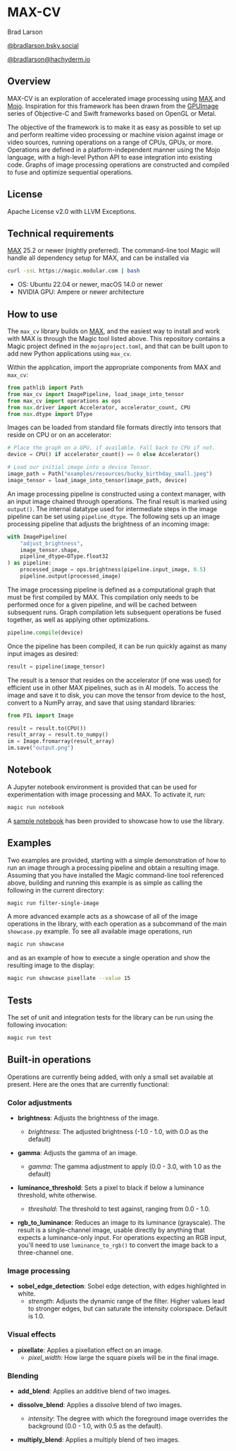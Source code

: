 # MAX-CV #

Brad Larson

[@bradlarson.bsky.social](https://bsky.app/profile/bradlarson.bsky.social)

[@bradlarson@hachyderm.io](https://hachyderm.io/@bradlarson)

## Overview ##

MAX-CV is an exploration of accelerated image processing using
[MAX](https://docs.modular.com/max/) and
[Mojo](https://docs.modular.com/mojo/manual/). Inspiration for this framework
has been drawn from the [GPUImage](https://github.com/BradLarson/GPUImage)
series of Objective-C and Swift frameworks based on OpenGL or Metal.

The objective of the framework is to make it as easy as possible to set up and
perform realtime video processing or machine vision against image or video
sources, running operations on a range of CPUs, GPUs, or more. Operations are
defined in a platform-independent manner using the Mojo language, with a
high-level Python API to ease integration into existing code. Graphs of image
processing operations are constructed and compiled to fuse and optimize
sequential operations.

## License ##

Apache License v2.0 with LLVM Exceptions.

## Technical requirements ##

[MAX](https://docs.modular.com/max/) 25.2 or newer (nightly preferred). The
command-line tool Magic will handle all dependency setup for MAX, and can be
installed via

```sh
curl -ssL https://magic.modular.com | bash
```

- OS: Ubuntu 22.04 or newer, macOS 14.0 or newer
- NVIDIA GPU: Ampere or newer architecture

## How to use ##

The `max_cv` library builds on [MAX](https://docs.modular.com/max/), and the
easiest way to install and work with MAX is through the Magic tool listed
above. This repository contains a Magic project defined in the
`mojoproject.toml`, and that can be built upon to add new Python applications
using `max_cv`.

Within the application, import the appropriate components from MAX and
`max_cv`:

```python
from pathlib import Path
from max_cv import ImagePipeline, load_image_into_tensor
from max_cv import operations as ops
from max.driver import Accelerator, accelerator_count, CPU
from max.dtype import DType
```

Images can be loaded from standard file formats directly into tensors that
reside on CPU or on an accelerator:

```python
# Place the graph on a GPU, if available. Fall back to CPU if not.
device = CPU() if accelerator_count() == 0 else Accelerator()

# Load our initial image into a device Tensor.
image_path = Path("examples/resources/bucky_birthday_small.jpeg")
image_tensor = load_image_into_tensor(image_path, device)
```

An image processing pipeline is constructed using a context manager, with an
input image chained through operations. The final result is marked using
`output()`. The internal datatype used for intermediate steps in the image
pipeline can be set using `pipeline_dtype`. The following sets up an image
processing pipeline that adjusts the brightness of an incoming image:

```python
with ImagePipeline(
    "adjust_brightness",
    image_tensor.shape,
    pipeline_dtype=DType.float32
) as pipeline:
    processed_image = ops.brightness(pipeline.input_image, 0.5)
    pipeline.output(processed_image)
```

The image processing pipeline is defined as a computational graph that must be
first compiled by MAX. This compilation only needs to be performed once for a
given pipeline, and will be cached between subsequent runs. Graph compilation
lets subsequent operations be fused together, as well as applying other
optimizations.

```python
pipeline.compile(device)
```

Once the pipeline has been compiled, it can be run quickly against as many
input images as desired:

```python
result = pipeline(image_tensor)
```

The result is a tensor that resides on the accelerator (if one was used) for
efficient use in other MAX pipelines, such as in AI models. To access the
image and save it to disk, you can move the tensor from device to the host,
convert to a NumPy array, and save that using standard libraries:

```python
from PIL import Image

result = result.to(CPU())
result_array = result.to_numpy()
im = Image.fromarray(result_array)
im.save("output.png")
```

## Notebook ##

A Jupyter notebook environment is provided that can be used for
experimentation with image processing and MAX. To activate it, run:

```sh
magic run notebook
```

A [sample notebook](examples/filter_single_image.ipynb) has been provided to
showcase how to use the library.

## Examples ##

Two examples are provided, starting with a simple demonstration of how to run
an image through a processing pipeline and obtain a resulting image. Assuming
that you have installed the Magic command-line tool referenced above, building
and running this example is as simple as calling the following in the current
directory:

```sh
magic run filter-single-image
```

A more advanced example acts as a showcase of all of the image operations in
the library, with each operation as a subcommand of the main `showcase.py`
example. To see all available image operations, run

```sh
magic run showcase
```

and as an example of how to execute a single operation and show the resulting
image to the display:

```sh
magic run showcase pixellate --value 15
```

## Tests ##

The set of unit and integration tests for the library can be run using the
following invocation:

```sh
magic run test
```

## Built-in operations ##

Operations are currently being added, with only a small set available at
present. Here are the ones that are currently functional:

### Color adjustments ###

- **brightness**: Adjusts the brightness of the image.
  - *brightness*: The adjusted brightness (-1.0 - 1.0, with 0.0 as the default)

- **gamma**: Adjusts the gamma of an image.
  - *gamma*: The gamma adjustment to apply (0.0 - 3.0, with 1.0 as the default)

- **luminance_threshold**: Sets a pixel to black if below a luminance
  threshold, white otherwise.
  - *threshold*: The threshold to test against, ranging from 0.0 - 1.0.

- **rgb_to_luminance**: Reduces an image to its luminance (grayscale). The
  result is a single-channel image, usable directly by anything that expects a
  luminance-only input. For operations expecting an RGB input, you'll need to
  use `luminance_to_rgb()` to convert the image back to a three-channel one.

### Image processing ###

- **sobel_edge_detection**: Sobel edge detection, with edges highlighted in white.
  - *strength*: Adjusts the dynamic range of the filter. Higher values lead to
  stronger edges, but can saturate the intensity colorspace. Default is 1.0.

### Visual effects ###

- **pixellate**: Applies a pixellation effect on an image.
  - *pixel_width*: How large the square pixels will be in the final image.

### Blending ###

- **add_blend**: Applies an additive blend of two images.

- **dissolve_blend**: Applies a dissolve blend of two images.
  - *intensity*: The degree with which the foreground image overrides the
  background (0.0 - 1.0, with 0.5 as the default).

- **multiply_blend**: Applies a multiply blend of two images.
